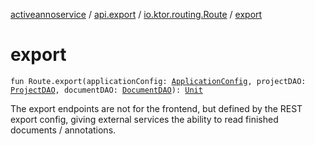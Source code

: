 [activeannoservice](../../index.md) / [api.export](../index.md) / [io.ktor.routing.Route](index.md) / [export](./export.md)

# export

`fun Route.export(applicationConfig: `[`ApplicationConfig`](../../application/-application-config/index.md)`, projectDAO: `[`ProjectDAO`](../../project/-project-d-a-o/index.md)`, documentDAO: `[`DocumentDAO`](../../document/-document-d-a-o/index.md)`): `[`Unit`](https://kotlinlang.org/api/latest/jvm/stdlib/kotlin/-unit/index.html)

The export endpoints are not for the frontend, but defined by the REST export config, giving external services
the ability to read finished documents / annotations.

